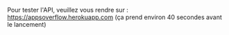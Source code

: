 Pour tester l'API, veuillez vous rendre sur : https://appsoverflow.herokuapp.com
(ça prend environ 40 secondes avant le lancement)
